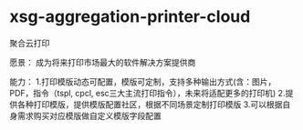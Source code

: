 # xsg-aggregation-printer-cloud
聚合云打印

愿景：
  成为将来打印市场最大的软件解决方案提供商

能力：
  1.打印模版动态可配置，模版可定制，支持多种输出方式(含：图片，PDF，指令（tspl, cpcl, esc三大主流打印指令），未来将适配更多的打印机)
  2.提供各种打印模版，提供模版配置社区，根据不同场景定制打印模版
  3.可以根据自身需求购买对应模版做自定义模版字段配置
